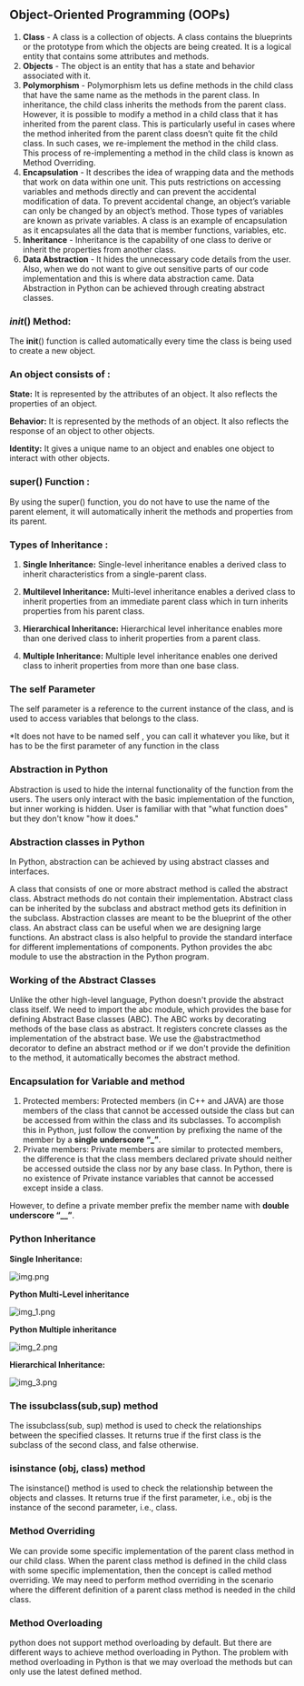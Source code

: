 ## Object-Oriented Programming (OOPs) 
1. **Class** - A class is a collection of objects. A class contains the blueprints or the prototype from which the objects are being created. It is a logical entity that contains some attributes and methods. 
2. **Objects** - The object is an entity that has a state and behavior associated with it.
3. **Polymorphism** - Polymorphism lets us define methods in the child class that have the same name as the methods in the parent class. In inheritance, the child class inherits the methods from the parent class. However, it is possible to modify a method in a child class that it has inherited from the parent class. This is particularly useful in cases where the method inherited from the parent class doesn’t quite fit the child class. In such cases, we re-implement the method in the child class. This process of re-implementing a method in the child class is known as Method Overriding. 
4. **Encapsulation** - It describes the idea of wrapping data and the methods that work on data within one unit. This puts restrictions on accessing variables and methods directly and can prevent the accidental modification of data. To prevent accidental change, an object’s variable can only be changed by an object’s method. Those types of variables are known as private variables.
A class is an example of encapsulation as it encapsulates all the data that is member functions, variables, etc.
5. **Inheritance** - Inheritance is the capability of one class to derive or inherit the properties from another class.
6. **Data Abstraction** - It hides the unnecessary code details from the user. Also,  when we do not want to give out sensitive parts of our code implementation and this is where data abstraction came.
Data Abstraction in Python can be achieved through creating abstract classes.

### ___init___() Method: 
The __init__() function is called automatically every time the class is being used to create a new object.

### An object consists of :

**State:** It is represented by the attributes of an object. It also reflects the properties of an object.

**Behavior:** It is represented by the methods of an object. It also reflects the response of an object to other objects.

**Identity:** It gives a unique name to an object and enables one object to interact with other objects.

### super() Function :
By using the super() function, you do not have to use the name of the parent element, it will automatically inherit the methods and properties from its parent.

### Types of Inheritance :
1. **Single Inheritance:**
Single-level inheritance enables a derived class to inherit characteristics from a single-parent class.


2. **Multilevel Inheritance:**
Multi-level inheritance enables a derived class to inherit properties from an immediate parent class which in turn inherits properties from his parent class.


3. **Hierarchical Inheritance:**
Hierarchical level inheritance enables more than one derived class to inherit properties from a parent class.


4. **Multiple Inheritance:**
Multiple level inheritance enables one derived class to inherit properties from more than one base class.


### The self Parameter
The self parameter is a reference to the current instance of the class, and is used to
access variables that belongs to the class.

*It does not have to be named self , you can call it whatever you like, but it has to be the
first parameter of any function in the class

### Abstraction in Python
Abstraction is used to hide the internal functionality of the function from the users. The users only interact with the basic implementation of the function, but inner working is hidden. User is familiar with that "what function does" but they don't know "how it does."

### Abstraction classes in Python
In Python, abstraction can be achieved by using abstract classes and interfaces.

A class that consists of one or more abstract method is called the abstract class. Abstract methods do not contain their implementation. Abstract class can be inherited by the subclass and abstract method gets its definition in the subclass. Abstraction classes are meant to be the blueprint of the other class. An abstract class can be useful when we are designing large functions. An abstract class is also helpful to provide the standard interface for different implementations of components. Python provides the abc module to use the abstraction in the Python program.

### Working of the Abstract Classes
Unlike the other high-level language, Python doesn't provide the abstract class itself. We need to import the abc module, which provides the base for defining Abstract Base classes (ABC). The ABC works by decorating methods of the base class as abstract. It registers concrete classes as the implementation of the abstract base. We use the @abstractmethod decorator to define an abstract method or if we don't provide the definition to the method, it automatically becomes the abstract method. 

### Encapsulation for Variable and method
1. Protected members: Protected members (in C++ and JAVA) are those members of the class that cannot be accessed outside the class but can be accessed from within the class and its subclasses. To accomplish this in Python, just follow the convention by prefixing the name of the member by a **single underscore “_”**.
2. Private members:  Private members are similar to protected members, the difference is that the class members declared private should neither be accessed outside the class nor by any base class. In Python, there is no existence of Private instance variables that cannot be accessed except inside a class.

However, to define a private member prefix the member name with **double underscore “__”**.

### Python Inheritance 
**Single Inheritance:**

![img.png](img.png)

**Python Multi-Level inheritance**

![img_1.png](img_1.png)

**Python Multiple inheritance**

![img_2.png](img_2.png)

**Hierarchical Inheritance:**

![img_3.png](img_3.png)

### The issubclass(sub,sup) method
The issubclass(sub, sup) method is used to check the relationships between the specified classes. It returns true if the first class is the subclass of the second class, and false otherwise.

### isinstance (obj, class) method
The isinstance() method is used to check the relationship between the objects and classes. It returns true if the first parameter, i.e., obj is the instance of the second parameter, i.e., class.

### Method Overriding
We can provide some specific implementation of the parent class method in our child class. When the parent class method is defined in the child class with some specific implementation, then the concept is called method overriding. We may need to perform method overriding in the scenario where the different definition of a parent class method is needed in the child class.

### Method Overloading
 python does not support method overloading by default. But there are different ways to achieve method overloading in Python.
The problem with method overloading in Python is that we may overload the methods but can only use the latest defined method.




